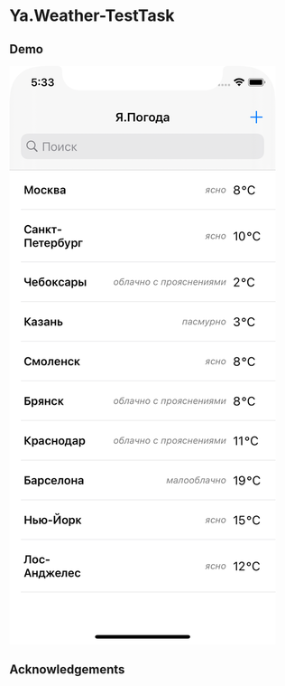 # Ya.Weather-TestTask

<!-- Demo -->
## Demo
![Demo][product-screenshot]

## Acknowledgements
[product-screenshot]: /Simulator%20Screen%20Shot%20-%20iPhone%2012%20mini%20-%202020-11-07%20at%2017.33.40.png
